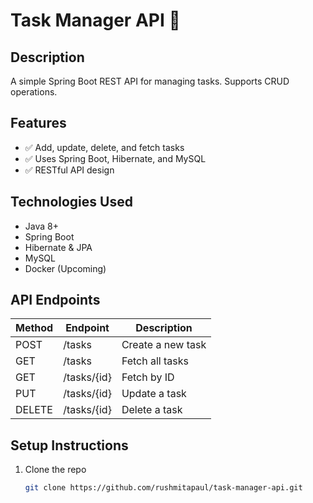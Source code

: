 # Task Manager API 🚀

## Description
A simple Spring Boot REST API for managing tasks. Supports CRUD operations.

## Features
- ✅ Add, update, delete, and fetch tasks
- ✅ Uses Spring Boot, Hibernate, and MySQL
- ✅ RESTful API design

## Technologies Used
- Java 8+
- Spring Boot
- Hibernate & JPA
- MySQL
- Docker (Upcoming)
  
## API Endpoints
| Method | Endpoint        | Description        |
|--------|---------------|-------------------|
| POST   | /tasks       | Create a new task |
| GET    | /tasks       | Fetch all tasks   |
| GET    | /tasks/{id}  | Fetch by ID       |
| PUT    | /tasks/{id}  | Update a task     |
| DELETE | /tasks/{id}  | Delete a task     |

## Setup Instructions
1. Clone the repo  
   ```bash
   git clone https://github.com/rushmitapaul/task-manager-api.git
